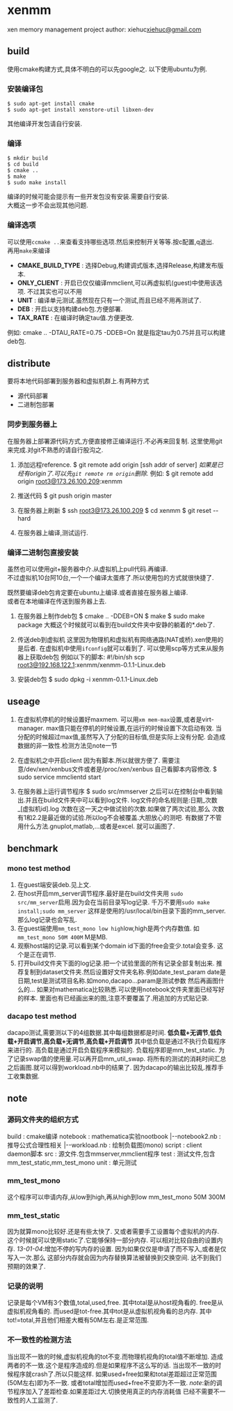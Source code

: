 xenmm
======

xen memory management project
author: xiehuc<xiehuc@gmail.com>

build
-----

使用cmake构建方式,具体不明白的可以先google之.
以下使用ubuntu为例.

### 安装编译包

	$ sudo apt-get install cmake 
	$ sudo apt-get install xenstore-util libxen-dev

其他编译开发包请自行安装.

### 编译

	$ mkdir build
	$ cd build
	$ cmake ..
	$ make
	$ sudo make install

编译的时候可能会提示有一些开发包没有安装.需要自行安装.  
大概这一步不会出现其他问题.  

### 编译选项

可以使用`ccmake ..`来查看支持哪些选项.然后来控制开关等等.按c配置,q退出.  
再用`make`来编译  

* **CMAKE_BUILD_TYPE** 	:	选择Debug,构建调式版本,选择Release,构建发布版本.
* **ONLY_CLIENT** 	 	:	开启已仅仅编译mmclient,可以再虚拟机(guest)中使用该选项.
								不过其实也可以不用
* **UNIT**					:	编译单元测试.虽然现在只有一个测试,而且已经不用再测试了.
* **DEB**					:	开启以支持构建deb包.方便部署.
* **TAX_RATE**           :  在编译时确定tau值.方便更改.

例如:
    cmake .. -DTAU_RATE=0.75 -DDEB=On
就是指定tau为0.75并且可以构建deb包.


distribute
----------

要将本地代码部署到服务器和虚拟机群上.有两种方式

* 源代码部署
* 二进制包部署

### 同步到服务器上

在服务器上部署源代码方式,方便直接修正编译运行.不必再来回复制.
这里使用git来完成.对git不熟悉的请自行股沟之.

1. 添加远程reference. 
	$ git remote add origin [ssh addr of server]
_如果是已经有origin了.可以先`git remote rm origin`删除._
例如:
	$ git remote add origin root3@173.26.100.209:xenmm

2. 推送代码
	$ git push origin master

3. 在服务器上刷新
	$ ssh root3@173.26.100.209
	$ cd xenmm
	$ git reset --hard 

4. 	在服务器上编译,测试运行.

### 编译二进制包直接安装

虽然也可以使用git+服务器中介.从虚拟机上pull代码.再编译.  
不过虚拟机10台阿10台,一个一个编译太蛋疼了.所以使用包的方式就很快捷了.  

既然要编译deb包肯定要在ubuntu上编译.或者直接在服务器上编译.  
或者在本地编译在传送到服务器上去.

1. 在服务器上制作deb包
	$ cmake .. -DDEB=ON
	$ make
	$ sudo make package
大概这个时候就可以看到在build文件夹中安静的躺着的*.deb了.

2. 传送deb到虚拟机
这里因为物理机和虚拟机有网络通路(NAT或桥).xen使用的是后者.
在虚拟机中使用`ifconfig`就可以看到了.
可以使用scp等方式来从服务器上获取deb包
例如以下的脚本:
	#!/bin/sh
	scp root3@192.168.122.1:xenmm/xenmm-0.1.1-Linux.deb

3. 安装deb包
	$ sudo dpkg -i xenmm-0.1.1-Linux.deb

useage
------

1. 在虚拟机停机的时候设置好maxmem.
 可以用`xm mem-max`设置,或者是virt-manager.
 max值只能在停机的时候设置,在运行的时候设置下次启动有效.
 当分配的时候超过max值,虽然写入了分配的目标值,但是实际上没有分配.
 会造成数据的非一致性.检测方法见note一节

2. 在虚拟机之中开启client
 因为有脚本.所以就很方便了.
 需要注意/dev/xen/xenbus文件或者是/proc/xen/xenbus
 自己看脚本内容修改.
	$ sudo service mmclientd start

3. 在服务器上运行调节程序
	$ sudo src/mmserver
 之后可以在控制台中看到输出.并且在build文件夹中可以看到log文件.
 log文件的命名规则是:日期_次数_[虚拟机id].log
 次数在这一天之中做试验的次数.如果做了两次试验,那么
 次数有1和2.2是最近做的试验.所以log不会被覆盖.大胆放心的测吧.
 有数据了不管用什么方法.gnuplot,matlab,...或者是excel.
 就可以画图了.

benchmark
---------

### mono test method

1. 在guest端安装deb.见上文.
2. 在host开启mm_server调节程序.最好是在build文件夹用
   `sudo src/mm_server`启用.因为会在当前目录写log记录.
   千万不要用`sudo make install;sudo mm_server`
   这样是使用的/usr/local/bin目录下面的mm_server.
   那么log记录也会写乱.
3. 在guest端使用`mm_test_mono low high`low,high是两个内存数值.
   如`mm_test_mono 50M 400M` M是MB.
4. 观察host端的记录.可以看到某个domain id下面的free会变少.total会变多.
   这个是正在调节.
5. 打开build文件夹下面的log记录.把一个试验里面的所有记录全部复制出来.
   推荐复制到dataset文件夹.然后设置好文件夹名称.例如date_test_param
   date是日期,test是测试项目名称.如mono,dacapo...param是测试参数
   然后再画图什么的...
   如果对mathematica比较熟悉.可以使用notebook文件夹里面已经写好的样本.
   里面也有已经画出来的图,注意不要覆盖了.用追加的方式贴记录.

### dacapo test method

dacapo测试,需要测以下的4组数据.其中每组数据都是时间.
 **低负载+无调节**,**低负载+开启调节**,**高负载+无调节**,**高负载+开启调节**
其中低负载是通过不执行负载程序来进行的.
高负载是通过开启负载程序来模拟的.
负载程序即是mm_test_static.
为了记录swap值的使用量.可以再开启mm_util_swap.
将所有的测试的消耗时间汇总之后画图.就可以得到workload.nb中的结果了.
因为dacapo的输出比较乱.推荐手工收集数据.



note
----

### 源码文件夹的组织方式

build		:	cmake编译
notebook	:	mathematica实验nootbook
|--notebook2.nb	:	推导公式合理性相关
|--workload.nb		:	绘制负载图(mono)
script		:	client daemon脚本
src			:	源文件.包含mmserver,mmclient程序
test		:	测试文件,包含mm_test_static,mm_test_mono
unit		:	单元测试

### mm_test_mono

这个程序可以申请内存,从low到high,再从high到low
	mm_test_mono 50M 300M

### mm_test_static

因为就算mono比较好.还是有些太快了.
又或者需要手工设置每个虚拟机的内存.
这个时候就可以使用static了.它能够保持一部分内存.
可以相对比较自由的设置内存.
*13-01-04*:增加不停的写内存的设置.
  因为如果仅仅是申请了而不写入,或者是仅写入一次.那么
  这部分内存就会因为内存替换算法被替换到交换空间.
  达不到我们预期的效果了.

### 记录的说明

记录是每个VM有3个数值,total,used,free.
其中total是从host视角看的.
free是从虚拟机视角看的.
而used是tot-free.其中tot是从虚拟机视角看的总内存.
其中tot!=total,并且他们相差大概有50M左右.是正常范围.

### 不一致性的检测方法

当出现不一致的时候,虚拟机视角的tot不变.而物理机视角的total值不断增加.
造成两者的不一致.这个是程序造成的.但是如果程序不这么写的话.
当出现不一致的时候程序就crash了.所以只能这样.
如果used+free如果和total差距超过正常范围(50M左右)即为不一致.
或者total增加而used+free不变即为不一致.
*note*:新的调节程序加入了差距检查.如果差距过大.切换使用真正的内存消耗值
已经不需要不一致性的人工监测了.
